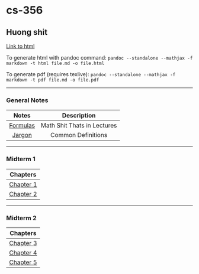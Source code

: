 # cs-356
## Huong shit

[Link to html](http://24.184.108.245:420/school.html)

To generate html with pandoc command:
``pandoc --standalone --mathjax -f markdown -t html file.md -o file.html``

To generate pdf (requires texlive):
``pandoc --standalone --mathjax -f markdown -t pdf file.md -o file.pdf``

---
### General Notes
| Notes | Description
| :----:     | :-----:
| [Formulas](formulas.md) | Math Shit Thats in Lectures
| [Jargon](jargon.md) | Common Definitions
---
### Midterm 1
| Chapters 
| :----:     
| [Chapter 1](midterm1/ch1.md) 
| [Chapter 2](midterm1/h2.md) 
---
### Midterm 2
| Chapters 
| :----:     
| [Chapter 3](ch3.md) 
| [Chapter 4](ch4.md) 
| [Chapter 5](ch5.md) 
